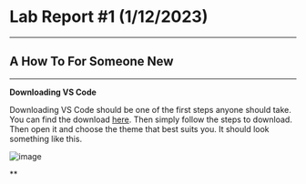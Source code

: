 # Lab Report #1 (1/12/2023)
---
## A How To For Someone New

---

**Downloading VS Code** 

Downloading VS Code should be one of the first steps anyone should take. You can find the download [here](https://code.visualstudio.com/Download).
Then simply follow the steps to download. Then open it and choose the theme that best suits you. It should look something like this. 

![image](https://user-images.githubusercontent.com/81714985/212165777-2c294635-3eac-4dff-a2f4-a847bbd8e376.png)


**

